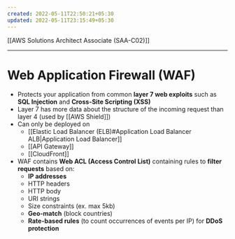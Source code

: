 ```yaml
---
created: 2022-05-11T22:50:21+05:30
updated: 2022-05-11T23:15:49+05:30
---
```

[[AWS Solutions Architect Associate (SAA-C02)]]

---
# Web Application Firewall (WAF)
- Protects your application from common **layer 7 web exploits** such as **SQL Injection** and **Cross-Site Scripting (XSS)**
- Layer 7 has more data about the structure of the incoming request than layer 4 (used by [[AWS Shield]])
- Can only be deployed on
    -   [[Elastic Load Balancer (ELB)#Application Load Balancer ALB|Application Load Balancer]]
    -   [[API Gateway]]
    -   [[CloudFront]]
- WAF contains **Web ACL (Access Control List)** containing rules to **filter requests** based on:
	-   **IP addresses**
	-   HTTP headers
	-   HTTP body
	-   URI strings
	-   Size constraints (ex. max 5kb)
	-   **Geo-match** (block countries)
	-   **Rate-based rules** (to count occurrences of events per IP) for **DDoS protection**